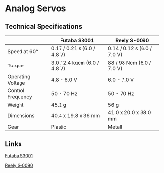 # Analog Servos

## Technical Specifications

| | Futaba S3001 | Reely S-0090 |
|-|-|-|
|Speed at 60°     | 0.17 / 0.21 s (6.0 / 4.8 V) | 0.14 / 0.12 s (6.0 / 7.0 V)
|Torque           | 3.0 / 2.4 kgcm (6.0 / 4.8 V)| 88 / 98 Ncm (6.0 / 7.0 V)
|Operating Voltage| 4.8 - 6.0 V                 | 6.0 - 7.0 V
|Control Frequency| 50 - 70 Hz                  | 50 - 70 Hz
|Weight           | 45.1 g                      | 56 g
|Dimensions       | 40.4 x 19.8 x 36 mm         | 41.0 x 20.0 x 38.0 mm
|Gear             | Plastic                     | Metall

## Links

[Futaba S3001][1]

[Reely S-0090][2]

<!-- link list, last updated 14.11.2023 -->
[1]: https://www.futaba.ch/?cat=21&tit=Servo%20SBus
[2]: https://www.conrad.ch/de/p/reely-standard-servo-cys-s0090-analog-servo-getriebe-material-metall-stecksystem-jr-2203091.html?refresh=true#productHighlights